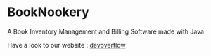 # BookNookery
A Book Inventory Management and Billing Software made with Java

Have a look to our website : [devoverflow](https://sites.google.com/diu.edu.bd/devoverflow)
